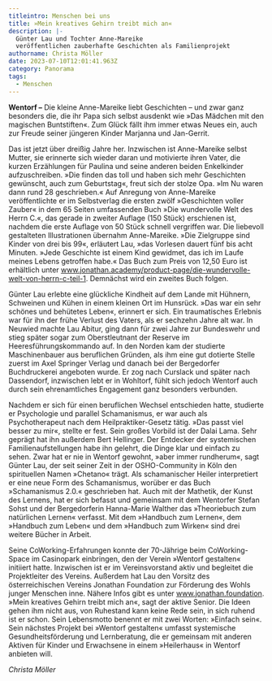 ```yaml
---
titleintro: Menschen bei uns
title: »Mein kreatives Gehirn treibt mich an«
description: |-
  Günter Lau und Tochter Anne-Mareike 
  veröffentlichen zauberhafte Geschichten als Familienprojekt
authorname: Christa Möller
date: 2023-07-10T12:01:41.963Z
category: Panorama
tags:
  - Menschen
---
```





**Wentorf –** Die kleine Anne-Mareike liebt Geschichten – und zwar ganz besonders die, die ihr Papa sich selbst ausdenkt wie »Das Mädchen mit den magischen Buntstiften«. Zum Glück fällt ihm immer etwas Neues ein, auch zur Freude seiner jüngeren Kinder Marjanna und Jan-Gerrit. 

Das ist jetzt über dreißig Jahre her. Inzwischen ist Anne-Mareike selbst Mutter, sie erinnerte sich wieder daran und motivierte ihren Vater, die kurzen Erzählungen für Paulina und seine anderen beiden Enkelkinder aufzuschreiben. »Die finden das toll und haben sich mehr Geschichten gewünscht, auch zum Geburtstag«, freut sich der stolze Opa. »Im Nu waren dann rund 28 geschrieben.« Auf Anregung von Anne-Mareike veröffentlichte er im Selbstverlag die ersten zwölf »Geschichten voller Zauber« in dem 65 Seiten umfassenden Buch »Die wundervolle Welt des Herrn C.«, das gerade in zweiter Auflage (150 Stück) erschienen ist, nachdem die erste Auflage von 50 Stück schnell vergriffen war. Die liebevoll gestalteten Illustrationen übernahm Anne-Mareike. »Die Zielgruppe sind Kinder von drei bis 99«, erläutert Lau, »das Vorlesen dauert fünf bis acht Minuten. »Jede Geschichte ist einem Kind gewidmet, das ich im Laufe meines Lebens getroffen habe.« Das Buch zum Preis von 12,50 Euro ist erhältlich unter www.jonathan.academy/product-page/die-wundervolle-welt-von-herrn-c-teil-1. Demnächst wird ein zweites Buch folgen. 

Günter Lau erlebte eine glückliche Kindheit auf dem Lande mit Hühnern, Schweinen und Kühen in einem kleinen Ort im Hunsrück. »Das war ein sehr schönes und behütetes Leben«, erinnert er sich. Ein traumatisches Erlebnis war für ihn der frühe Verlust des Vaters, als er sechzehn Jahre alt war. In Neuwied machte Lau Abitur, ging dann für zwei Jahre zur Bundeswehr und stieg später sogar zum Oberstleutnant der Reserve im Heeresführungskommando auf. In den Norden kam der studierte Maschinenbauer aus beruflichen Gründen, als ihm eine gut dotierte Stelle zuerst im Axel Springer Verlag und danach bei der Bergedorfer Buchdruckerei angeboten wurde. Er zog nach Curslack und später nach Dassendorf, inzwischen lebt er in Wohltorf, fühlt sich jedoch Wentorf auch durch sein ehrenamtliches Engagement ganz besonders verbunden. 

Nachdem er sich für einen beruflichen Wechsel entschieden hatte, studierte er Psychologie und parallel Schamanismus, er war auch als Psychotherapeut nach dem Heilpraktiker-Gesetz tätig. »Das passt viel besser zu mir«, stellte er fest. Sein großes Vorbild ist der Dalai Lama. Sehr geprägt hat ihn außerdem Bert Hellinger. Der Entdecker der systemischen Familienaufstellungen habe ihn gelehrt, die Dinge klar und einfach zu sehen. Zwar hat er nie in Wentorf gewohnt, »aber immer rundherum«, sagt Günter Lau, der seit seiner Zeit in der OSHO-Community in Köln den spirituellen Namen »Chetano« trägt. Als schamanischer Heiler interpretiert er eine neue Form des Schamanismus, worüber er das Buch »Schamanismus 2.0.« geschrieben hat. Auch mit der Mathetik, der Kunst des Lernens, hat er sich befasst und gemeinsam mit dem Wentorfer Stefan Sohst und der Bergedorferin Hanna-Marie Walther das »Theoriebuch zum natürlichen Lernen« verfasst. Mit dem »Handbuch zum Lernen«, dem »Handbuch zum Leben« und dem »Handbuch zum Wirken« sind drei weitere Bücher in Arbeit. 

Seine CoWorking-Erfahrungen konnte der 70-Jährige beim CoWorking-Space im Casinopark einbringen, den der Verein »Wentorf gestalten« initiiert hatte. Inzwischen ist er im Vereinsvorstand aktiv und begleitet die Projektleiter des Vereins. Außerdem hat Lau den Vorsitz des österreichischen Vereins Jonathan Foundation zur Förderung des Wohls junger Menschen inne. Nähere Infos gibt es unter www.jonathan.foundation. »Mein kreatives Gehirn treibt mich an«, sagt der aktive Senior. Die Ideen gehen ihm nicht aus, von Ruhestand kann keine Rede sein, in sich ruhend ist er schon. Sein Lebensmotto benennt er mit zwei Worten: »Einfach sein«. Sein nächstes Projekt bei »Wentorf gestalten« umfasst systemische Gesundheitsförderung und Lernberatung, die er gemeinsam mit anderen Aktiven für Kinder und Erwachsene in einem »Heilerhaus« in Wentorf anbieten will. 

*Christa Möller*